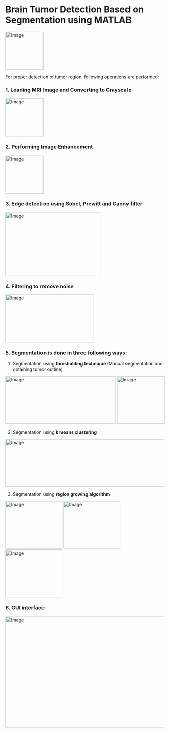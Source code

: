 # Brain Tumor Detection Based on Segmentation using MATLAB
<img src="https://github.com/user-attachments/assets/b0d88e4c-6caa-43da-a8e7-f67549020bde" alt="Image" width="120" height="120"/>

For proper detection of tumor region, following operations are performed:

### 1. Loading MRI Image and Converting to Grayscale

<img src="https://github.com/user-attachments/assets/bae13f5c-f241-4718-ac0c-8cec8136273b" alt="Image" width="120" height="120"/>

### 2. Performing Image Enhancement 

<img src="https://github.com/user-attachments/assets/6b3a57ee-b42a-4caa-9ce6-4e9cd46afd9d" alt="Image" width="120" height="120"/>

### 3. Edge detection using Sobel, Prewitt and Canny filter

<img src="https://github.com/user-attachments/assets/87e95fad-64c0-4ef0-99c6-3d08177f9f10" alt="Image" width="300" height="200"/>

### 4. Filtering to remove noise

<img src="https://github.com/user-attachments/assets/3814db1b-de63-41dd-b13f-7eb1c2c15e5c" alt="Image" width="280" height="150"/>

### 5. Segmentation is done in three following ways:

1. Segmentation using **thresholding technique** (Manual segmentation and obtaining tumor outline)

<img src="https://github.com/user-attachments/assets/bba55398-99a5-44c7-81be-1a1091112ce8" alt="Image" width="350" height="150"/>
<img src="https://github.com/user-attachments/assets/586671d2-d4dd-442f-bc86-7de466d81e2a" alt="Image" width="150" height="150"/>

2. Segmentation using **k means clustering**

<img src="https://github.com/user-attachments/assets/c4f2c79b-326a-458a-a495-b0052fcca251" alt="Image" width="700" height="150"/>

3. Segmentation using **region growing algorithm**

<img src="https://github.com/user-attachments/assets/e279633a-3457-4de4-bc5c-d368ca52d748" alt="Image" width="180" height="150"/>
<img src="https://github.com/user-attachments/assets/0aa55b92-4c85-4246-8222-e619a4e1fa8d" alt="Image" width="180" height="150"/>
<img src="https://github.com/user-attachments/assets/f98923dd-30c6-4b3a-952a-95586d38f4e0" alt="Image" width="180" height="150"/>

### 6. GUI interface

<img src="https://github.com/user-attachments/assets/adbfe27e-3162-42fa-be76-cdf0c3436055" alt="Image" width="600" height="350"/>
